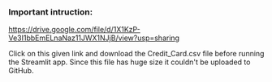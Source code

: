 ### Important intruction:

https://drive.google.com/file/d/1X1KzP-Ve3I1bbEmELnaNaz11JWX1NJjB/view?usp=sharing

Click on this given link and download the Credit_Card.csv file before running the Streamlit app. Since this file has huge size it couldn't be uploaded to GitHub.
